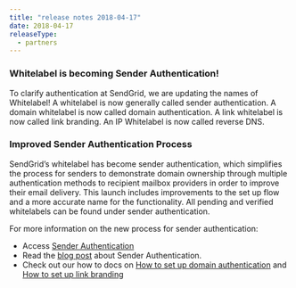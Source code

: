 ```yaml
---
title: "release notes 2018-04-17"
date: 2018-04-17
releaseType:
  - partners
---
```

###	Whitelabel is becoming Sender Authentication! 

To clarify authentication at SendGrid, we are updating the names of Whitelabel! A whitelabel is now generally called sender authentication. A domain whitelabel is now called domain authentication. A link whitelabel is now called link branding. An IP Whitelabel is now called reverse DNS.

### Improved Sender Authentication Process

SendGrid’s whitelabel has become sender authentication, which simplifies the process for senders to demonstrate domain ownership through multiple authentication methods to recipient mailbox providers in order to improve their email delivery. This launch includes improvements to the set up flow and a more accurate name for the functionality. All pending and verified whitelabels can be found under sender authentication.

For more information on the new process for sender authentication: 
- Access [Sender Authentication](https://app.sendgrid.com/settings/sender_auth)
- Read the [blog post](https://sendgrid.com/blog/new-sender-authentication/) about Sender Authentication.
- Check out our how to docs on [How to set up domain authentication]({{root_url}}/ui/sending-email/how-to-set-up-domain-authentication/) and [How to set up link branding]({{root_url}}/ui/sending-email/how-to-set-up-link-branding/)
